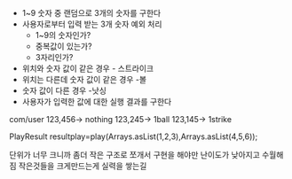 * 1~9 숫자 중 랜덤으로 3개의 숫자를 구한다
* 사용자로부터 입력 받는 3개 숫자 예외 처리
    * 1~9의 숫자인가?
    * 중복값이 있는가?
    * 3자리인가?
* 위치와 숫자 값이 같은 경우 - 스트라이크
* 위치는 다른데 숫자 값이 같은 경우 -볼
* 숫자 값이 다른 경우 -낫싱
* 사용자가 입력한 값에 대한 실행 결과를 구한다

com/user
123,456-> nothing
123,245-> 1ball
123,145-> 1strike

PlayResult resultplay=play(Arrays.asList(1,2,3),Arrays.asList(4,5,6));

단위가 너무 크니까 좀더 작은 구조로 쪼개서 구현을 해야만 난이도가 낮아지고 수월해짐
작은것들을 크게만드는게 실력을 쌓는길

